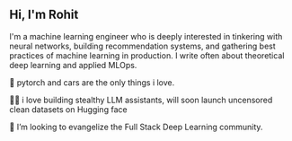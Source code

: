 ## Hi, I'm Rohit  


I'm a machine learning engineer who is deeply interested in tinkering with neural networks, building recommendation systems, and gathering best practices of machine learning in production. I write often about theoretical deep learning and applied MLOps.

🔭 pytorch and cars are the only things i love.

🥷🏻 i love building stealthy LLM assistants, will soon launch uncensored clean datasets on Hugging face

🚀 I’m looking to evangelize the Full Stack Deep Learning community.


